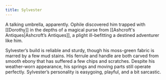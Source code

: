```yaml
---
title: Sylvester
---
```


A talking umbrella, apparently. Ophile discovered him trapped with [[Dorothy]] in the depths of a magical purse from [[Ashcroft's Antiques|Ashcroft’s Antiques]], a plight ill-befitting a destined adventurer like him.

Sylvester’s build is reliable and sturdy, though his moss-green fabric is marred by a few mud stains. His ferrule and handle are both carved from smooth ebony that has suffered a few chips and scratches. Despite his weather-worn appearance, his springs and moving parts still operate perfectly. Sylvester’s personality is easygoing, playful, and a bit sarcastic.